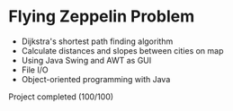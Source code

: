 # Flying Zeppelin Problem
- Dijkstra's shortest path finding algorithm
- Calculate distances and slopes between cities on map
- Using Java Swing and AWT as GUI
- File I/O
- Object-oriented programming with Java

Project completed (100/100)
